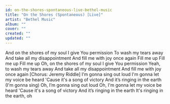 ```yaml
---
id: on-the-shores-spontaneous-live-bethel-music
title: "On the Shores (Spontaneous) [Live]"
artist: "Bethel Music"
album: ""
cover: ""
created: ""
updated: ""
---
```


And on the shores of my soul I give You permission
To wash my tears away
And take all my disappointment
And fill me with joy once again
Fill me up
Fill me up
Fill me up
Oh, on the shores of my soul I give You permission
Yeah, to wash my tears away
And take all my disappointment
And fill me with joy once again
[Chorus: Jeremy Riddle]
I’m gonna sing out loud
I'm gonna let my voice be heard
'Cause it's a song of victory
And it’s ringing in the earth
(I'm gonna sing)
Oh, I’m gonna sing out loud
Oh, I'm gonna let my voice be heard
'Cause it's a song of victory
And it’s ringing in the earth
It's ringing in the earth, oh